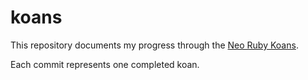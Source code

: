 # koans

This repository documents my progress through the [Neo Ruby Koans](http://www.rubykoans.com/).

Each commit represents one completed koan.
